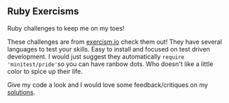 ## Ruby Exercisms

Ruby challenges to keep me on my toes!

These challenges are from [exercism.io](http://exercism.io/) check them out! They have several languages to test your skills. Easy to install and focused on test driven development. I would just suggest they automatically ``` require 'minitest/pride' ```so you can have ranbow dots. Who doesn't like a little color to spice up their life. 

Give my code a look and I would love some feedback/critiques on my [solutions](http://exercism.io/damenate).
